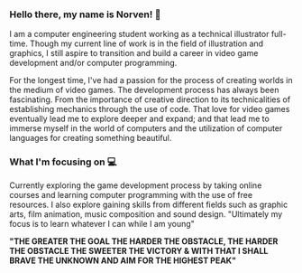 ### Hello there, my name is Norven! 👋

I am a computer engineering student working as a technical illustrator full-time. Though my current line of work is in the field of illustration and graphics, I still aspire to transition and build a career in video game development and/or computer programming. 

For the longest time, I've had a passion for the process of creating worlds in the medium of video games. The development process has always been fascinating. From the importance of creative direction to its technicalities of establishing mechanics through the use of code. That love for video games eventually lead me to explore deeper and expand; and that lead me to immerse myself in the world of computers and the utilization of computer languages for creating something beautiful.  

### What I'm focusing on 💻

Currently exploring the game development process by taking online courses and learning computer programming with the use of free resources. 
I also explore gaining skills from different fields such as graphic arts, film animation, music composition and sound design.
"Ultimately my focus is to learn whatever I can while I am young"

**"THE GREATER THE GOAL THE HARDER THE OBSTACLE, THE HARDER THE OBSTACLE THE SWEETER THE VICTORY & WITH THAT I SHALL BRAVE THE UNKNOWN AND AIM FOR THE HIGHEST PEAK"**

<!--
**D3c1pher/D3c1pher** is a ✨ _special_ ✨ repository because its `README.md` (this file) appears on your GitHub profile.

Here are some ideas to get you started:

- 🔭 I’m currently working on ...
- 🌱 I’m currently learning ...
- 👯 I’m looking to collaborate on ...
- 🤔 I’m looking for help with ...
- 💬 Ask me about ...
- 📫 How to reach me: ...
- 😄 Pronouns: ...
- ⚡ Fun fact: ...
-->
